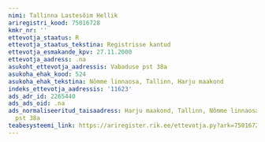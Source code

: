 ```yaml
---
nimi: Tallinna Lastesõim Hellik
ariregistri_kood: 75016728
kmkr_nr: ''
ettevotja_staatus: R
ettevotja_staatus_tekstina: Registrisse kantud
ettevotja_esmakande_kpv: 27.11.2000
ettevotja_aadress: .na
asukoht_ettevotja_aadressis: Vabaduse pst 38a
asukoha_ehak_kood: 524
asukoha_ehak_tekstina: Nõmme linnaosa, Tallinn, Harju maakond
indeks_ettevotja_aadressis: '11623'
ads_adr_id: 2265440
ads_ads_oid: .na
ads_normaliseeritud_taisaadress: Harju maakond, Tallinn, Nõmme linnaosa, Vabaduse
  pst 38a
teabesysteemi_link: https://ariregister.rik.ee/ettevotja.py?ark=75016728&ref=rekvisiidid
---
```

